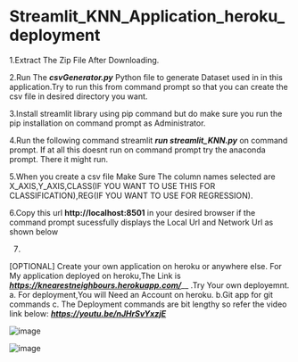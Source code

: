 # Streamlit_KNN_Application_heroku_deployment
1.Extract The Zip File After Downloading.

2.Run The _**csvGenerator.py**_ Python file to generate Dataset used in in this application.Try to run this from command prompt so that you can create the csv file in desired directory you want.

3.Install streamlit library using pip command but do make sure you run the pip installation on command prompt as Administrator.

4.Run the following command streamlit _**run streamlit_KNN.py**_ on command prompt. If at all this doesnt run on command prompt try the anaconda prompt.
There it might run.

5.When you create a csv file Make Sure The column names selected are X_AXIS,Y_AXIS,CLASS(IF YOU WANT TO USE THIS FOR CLASSIFICATION),REG(IF YOU WANT TO USE FOR REGRESSION).

6.Copy this url **http://localhost:8501** in your desired browser if the command prompt sucessfully displays the Local Url and Network Url as shown below

7.
[OPTIONAL] 
Create your own application on heroku or anywhere else. For My application deployed on heroku,The Link is _**https://knearestneighbours.herokuapp.com/**___ .Try Your own deployemnt.
  a. For deployment,You will Need an Account on heroku.
  b.Git app for git commands
  c. The Deployment commands are bit lengthy so refer the video link below:
  _**https://youtu.be/nJHrSvYxzjE**_

![image](https://user-images.githubusercontent.com/47116187/144445875-6e1b6bc0-e1f4-42e4-b752-d557aa6f6d06.png)


![image](https://user-images.githubusercontent.com/47116187/145244437-30f3b125-5216-46f6-97b2-93d543c9de08.png)
